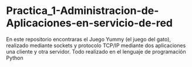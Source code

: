 # Practica_1-Administracion-de-Aplicaciones-en-servicio-de-red
En este repositorio encontraras el Juego Yummy (el juego del gato), realizado mediante sockets y protocolo TCP/IP mediante dos aplicaciones una cliente y otra servidor. Todo realizado en el lenguaje de programación Python
